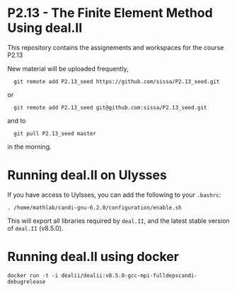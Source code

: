 P2.13 - The Finite Element Method Using deal.II
===============================================

This repository contains the assignements and workspaces for the
course P2.13

New material will be uploaded frequently,

```
  git remote add P2.13_seed https://github.com/sissa/P2.13_seed.git
```

or


```
  git remote add P2.13_seed git@github.com:sissa/P2.13_seed.git
```

and to

```
  git pull P2.13_seed master
```

in the morning.

Running deal.II on Ulysses
==========================

If you have access to Uylsses, you can add the following to your `.bashrc`:

	. /home/mathlab/candi-gnu-6.2.0/configuration/enable.sh

This will export all libraries required by `deal.II`, and the latest stable  version of `deal.II` (v8.5.0).

Running deal.II using docker
============================

```
docker run -t -i dealii/dealii:v8.5.0-gcc-mpi-fulldepscandi-debugrelease

```
